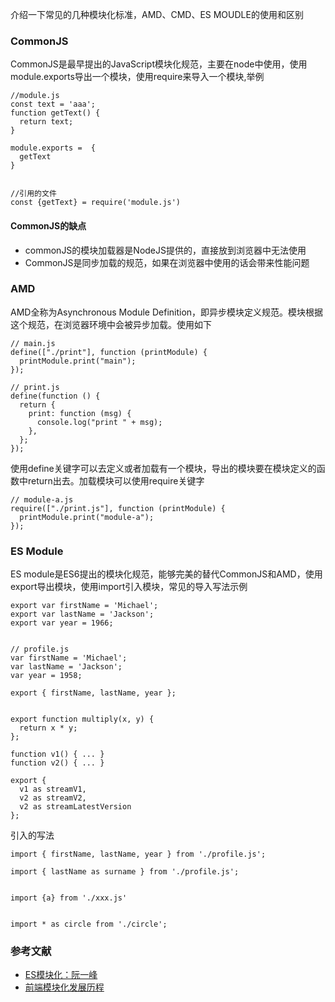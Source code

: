 介绍一下常见的几种模块化标准，AMD、CMD、ES MOUDLE的使用和区别

### CommonJS
CommonJS是最早提出的JavaScript模块化规范，主要在node中使用，使用module.exports导出一个模块，使用require来导入一个模块,举例

```
//module.js
const text = 'aaa';
function getText() {
  return text;
}

module.exports =  {
  getText
}


//引用的文件
const {getText} = require('module.js')
```
#### CommonJS的缺点

- commonJS的模块加载器是NodeJS提供的，直接放到浏览器中无法使用
- CommonJS是同步加载的规范，如果在浏览器中使用的话会带来性能问题

### AMD

AMD全称为Asynchronous Module Definition，即异步模块定义规范。模块根据这个规范，在浏览器环境中会被异步加载。使用如下

```
// main.js
define(["./print"], function (printModule) {
  printModule.print("main");
});

// print.js
define(function () {
  return {
    print: function (msg) {
      console.log("print " + msg);
    },
  };
});
```

使用define关键字可以去定义或者加载有一个模块，导出的模块要在模块定义的函数中return出去。加载模块可以使用require关键字

```
// module-a.js
require(["./print.js"], function (printModule) {
  printModule.print("module-a");
});

```

### ES Module

ES module是ES6提出的模块化规范，能够完美的替代CommonJS和AMD，使用export导出模块，使用import引入模块，常见的导入写法示例

```
export var firstName = 'Michael';
export var lastName = 'Jackson';
export var year = 1966;


// profile.js
var firstName = 'Michael';
var lastName = 'Jackson';
var year = 1958;

export { firstName, lastName, year };


export function multiply(x, y) {
  return x * y;
};

function v1() { ... }
function v2() { ... }

export {
  v1 as streamV1,
  v2 as streamV2,
  v2 as streamLatestVersion
};
```

引入的写法

```
import { firstName, lastName, year } from './profile.js';

import { lastName as surname } from './profile.js';


import {a} from './xxx.js'


import * as circle from './circle';

```

### 参考文献

- [ES模块化：阮一峰](https://es6.ruanyifeng.com/#docs/module)
- [前端模块化发展历程](https://es6.ruanyifeng.com/#docs/module)
